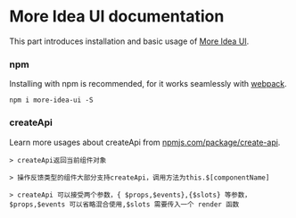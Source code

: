 <!--
 * @Descripttion:
 * @version:
 * @Author: lizt
 * @Date: 2021-01-08 15:14:21
 * @LastEditors: lizt
 * @LastEditTime: 2021-02-04 11:35:51
-->

# More Idea UI documentation

This part introduces installation and basic usage of [More Idea UI](http://code.moredian.com:8000/frontEnd/flyui).

### npm

Installing with npm is recommended, for it works seamlessly with [webpack](https://webpack.js.org/).

```shell
npm i more-idea-ui -S
```

### createApi

Learn more usages about createApi from [npmjs.com/package/create-api](https://www.npmjs.com/package/create-api).

```
> createApi返回当前组件对象

> 操作反馈类型的组件大部分支持createApi，调用方法为this.$[componentName]

> createApi 可以接受两个参数，{ $props,$events},{$slots} 等参数，$props,$events 可以省略混合使用,$slots 需要传入一个 render 函数
```
